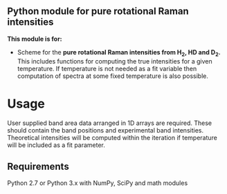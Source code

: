 ## Python module for pure rotational Raman intensities

**This module is for:**

 - Scheme for the **pure rotational Raman intensities from H<sub>2</sub>, HD and D<sub>2</sub>.** This includes functions for computing the true intensities for a given temperature. If temperature is not needed as a fit variable then computation of spectra at some fixed temperature is also possible.

# Usage
User supplied band area data arranged in 1D arrays are required. These should contain the band positions and experimental band intensities. Theoretical intensities will be computed within the iteration if temperature will be included as a fit parameter.

Requirements
----------------
Python 2.7 or Python 3.x with NumPy, SciPy and math modules

